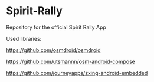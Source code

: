 # Spirit-Rally
Repository for the official Spirit Rally App

Used libraries:

https://github.com/osmdroid/osmdroid

https://github.com/utsmannn/osm-android-compose

https://github.com/journeyapps/zxing-android-embedded
